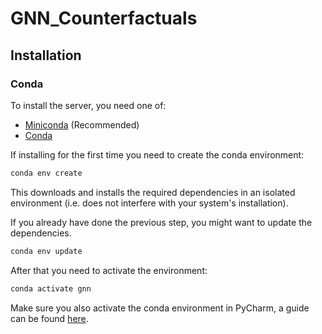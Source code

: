 # GNN_Counterfactuals


## Installation

### Conda

To install the server, you need one of:
- [Miniconda](https://docs.conda.io/en/latest/miniconda.html) (Recommended)
- [Conda](https://docs.continuum.io/anaconda/install/)


If installing for the first time you need to create the conda environment:

```bash
conda env create
```

This downloads and installs the required dependencies in an isolated environment (i.e. does not interfere with your
system's installation).

If you already have done the previous step, you might want to update the dependencies.

```bash
conda env update
```

After that you need to activate the environment:

```bash
conda activate gnn
```

Make sure you also activate the conda environment in PyCharm, a guide can be found [here](https://www.jetbrains.com/help/pycharm/conda-support-creating-conda-virtual-environment.html).
